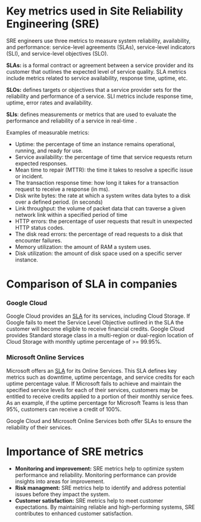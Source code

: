 # Key metrics used in Site Reliability Engineering (SRE)
SRE engineers use three metrics to measure system reliability, availability, and performance: service-level agreements (SLAs), service-level indicators (SLI), and service-level objectives (SLO). 

**SLAs:** is a formal contract or agreement between a service provider and its customer that outlines the expected level of service quality. SLA metrics include metrics related to service availability, response time, uptime, etc.

**SLOs:** defines targets or objectives that a service provider sets for the reliability and performance of a service. SLI metrics include response time, uptime, error rates and availability.

**SLIs**: defines measurements or metrics that are used to evaluate the performance and reliability of a service in real-time .

Examples of measurable metrics:

- Uptime: the percentage of time an instance remains operational, running, and ready for use.
- Service availability: the percentage of time that service requests return expected responses.
- Mean time to repair (MTTR): the time it takes to resolve a specific issue or incident.
- The transaction response time: how long it takes for a transaction request to receive a response (in ms). 
- Disk write bytes: the rate at which a system writes data bytes to a disk over a defined period. (in seconds)
- Link throughput: the volume of packet data that can traverse a given network link within a specified period of time
- HTTP errors: the percentage of user requests that result in unexpected HTTP status codes.
- The disk read errors: the percentage of read requests to a disk that encounter failures.
- Memory utilization: the amount of RAM a system uses.
- Disk utilization: the amount of disk space used on a specific server instance.

# Comparison of SLA in companies
### Google Cloud
Google Cloud provides an [SLA](https://cloud.google.com/storage/sla) for its services, including Cloud Storage. If Google fails to meet the Service Level Objective outlined in the SLA the customer will become eligible to receive financial credits. Google Cloud provides Standard storage class in a multi-region or dual-region location of Cloud Storage with monthly uptime percentage of >= 99.95%. 

### Microsoft Online Services
Microsoft offers an [SLA](https://www.microsoft.com/licensing/docs/view/Service-Level-Agreements-SLA-for-Online-Services) for its Online Services. This SLA defines key metrics such as downtime, uptime percentage, and service credits for each uptime percentage value. If Microsoft fails to achieve and maintain the specified service levels for each of their services, customers may be entitled to receive credits applied to a portion of their monthly service fees. As an example, if the uptime percentage for Microsoft Teams is less than 95%, customers can receive a credit of 100%.

Google Cloud and Microsoft Online Services both offer SLAs to ensure the reliability of their services.

# Importance of SRE metrics
- **Monitoring and improvement:** SRE metrics help to optimize system performance and reliability. Monitoring performance can provide insights into areas for improvement.
- **Risk managment:** SRE metrics help to identify and address potential issues before they impact the system.
- **Customer satisfaction:** SRE metrics help to meet customer expectations. By maintaining reliable and high-performing systems, SRE contributes to enhanced customer satisfaction.

